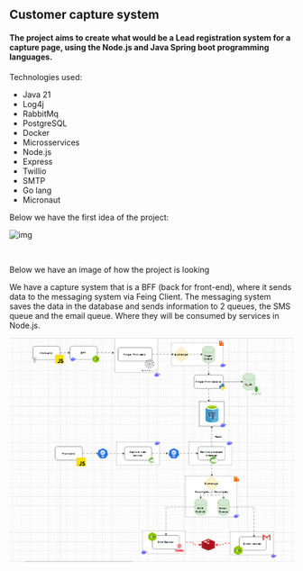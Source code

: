 ## Customer capture system

#### The project aims to create what would be a Lead registration system for a capture page, using the Node.js and Java Spring boot programming languages.

Technologies used:

- Java 21
- Log4j
- RabbitMq
- PostgreSQL
- Docker
- Microsservices
- Node.js
- Express
- Twillio
- SMTP
- Go lang
- Micronaut

Below we have the first idea of the project:

![img](./assets/desenho-arch01.png)

<br>

Below we have an image of how the project is looking

We have a capture system that is a BFF (back for front-end), where it sends data to the messaging system via Feing Client. The messaging system saves the data in the database and sends information to 2 queues, the SMS queue and the email queue. Where they will be consumed by services in Node.js.

![img](./assets/image.png)
<br>

